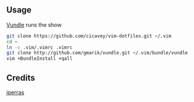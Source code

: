 ## Usage

[Vundle](https://github.com/gmarik/vundle) runs the show

```sh
git clone https://github.com/cicavey/vim-dotfiles.git ~/.vim
cd ~
ln -s .vim/.vimrc .vimrc
git clone http://github.com/gmarik/vundle.git ~/.vim/bundle/vundle
vim +BundleInstall +qall
```

## Credits

[jperras](https://github.com/jperras/vim-dotfiles)
